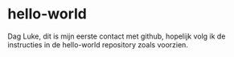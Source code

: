 # hello-world

Dag Luke, dit is mijn eerste contact met github, hopelijk volg ik de instructies in de hello-world repository zoals voorzien.
